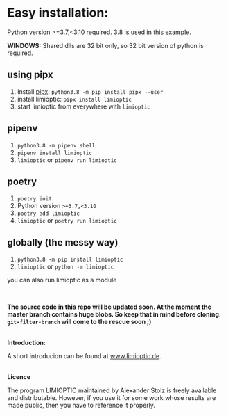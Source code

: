 # Easy installation:
Python version >=3.7,<3.10 required. 3.8 is used in this example. 

**WINDOWS:** Shared dlls are 32 bit only, so 32 bit version of python is required.

## using pipx
1. install [pipx](https://github.com/pypa/pipx): `python3.8 -m pip install pipx --user`
2. install limioptic: `pipx install limioptic`
3. start limioptic from everywhere with `limioptic`

## pipenv
1. `python3.8 -m pipenv shell`
2. `pipenv install limioptic`
3. `limioptic` or `pipenv run limioptic`

## poetry
1. `poetry init`
2. Python version `>=3.7,<3.10`
3. `poetry add limioptic`
4. `limioptic` or `poetry run limioptic`

## globally (the messy way)
1. `python3.8 -m pip install limioptic`
2. `limioptic` or `python -m limioptic`

you can also run limioptic as a module

<br>

**The source code in this repo will be updated soon. At the moment the master branch contains huge blobs. So keep that in mind before cloning. `git-filter-branch` will come to the rescue soon ;)**


<br>
<b>Introduction:</b>

A short introducion can be found at <a href="http://alexander-stolz.github.io/limioptic/">www.limioptic.de</a>.

<br>
<b>Licence</b>

The program LIMIOPTIC maintained by Alexander Stolz is freely available and distributable. However, if you use it for some work whose results are made public, then you have to reference it properly.
